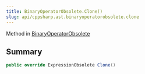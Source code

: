 ```yaml
---
title: BinaryOperatorObsolete.Clone()
slug: api/cppsharp.ast.binaryoperatorobsolete.clone
---
```

Method in [BinaryOperatorObsolete](/api/cppsharp/ast/binaryoperatorobsolete)

## Summary



```csharp
public override ExpressionObsolete Clone()
```

